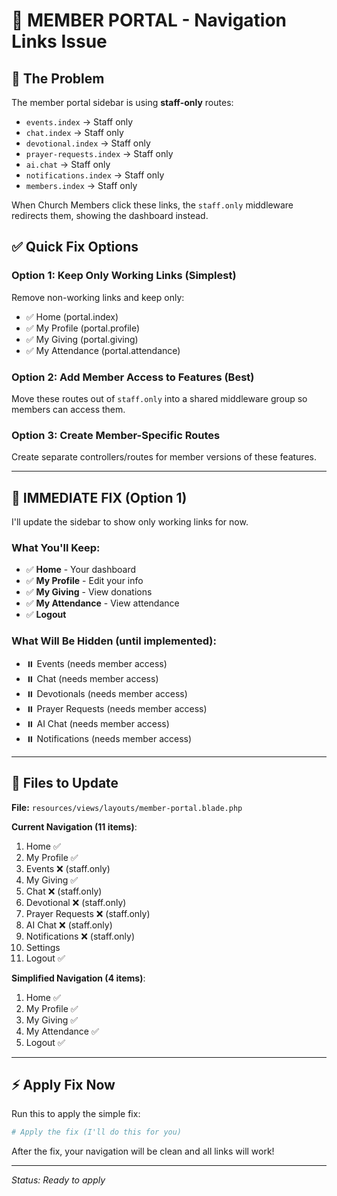 # 🔧 MEMBER PORTAL - Navigation Links Issue

## 🎯 The Problem

The member portal sidebar is using **staff-only** routes:
- `events.index` → Staff only
- `chat.index` → Staff only  
- `devotional.index` → Staff only
- `prayer-requests.index` → Staff only
- `ai.chat` → Staff only
- `notifications.index` → Staff only
- `members.index` → Staff only

When Church Members click these links, the `staff.only` middleware redirects them, showing the dashboard instead.

## ✅ Quick Fix Options

### **Option 1: Keep Only Working Links (Simplest)**
Remove non-working links and keep only:
- ✅ Home (portal.index)
- ✅ My Profile (portal.profile)
- ✅ My Giving (portal.giving)
- ✅ My Attendance (portal.attendance)

### **Option 2: Add Member Access to Features (Best)**
Move these routes out of `staff.only` into a shared middleware group so members can access them.

### **Option 3: Create Member-Specific Routes**
Create separate controllers/routes for member versions of these features.

---

## 🚀 IMMEDIATE FIX (Option 1)

I'll update the sidebar to show only working links for now.

### What You'll Keep:
- ✅ **Home** - Your dashboard
- ✅ **My Profile** - Edit your info
- ✅ **My Giving** - View donations
- ✅ **My Attendance** - View attendance
- ✅ **Logout**

### What Will Be Hidden (until implemented):
- ⏸️ Events (needs member access)
- ⏸️ Chat (needs member access)
- ⏸️ Devotionals (needs member access)
- ⏸️ Prayer Requests (needs member access)
- ⏸️ AI Chat (needs member access)
- ⏸️ Notifications (needs member access)

---

## 📝 Files to Update

**File:** `resources/views/layouts/member-portal.blade.php`

**Current Navigation (11 items)**:
1. Home ✅
2. My Profile ✅
3. Events ❌ (staff.only)
4. My Giving ✅
5. Chat ❌ (staff.only)
6. Devotional ❌ (staff.only)
7. Prayer Requests ❌ (staff.only)
8. AI Chat ❌ (staff.only)
9. Notifications ❌ (staff.only)
10. Settings
11. Logout ✅

**Simplified Navigation (4 items)**:
1. Home ✅
2. My Profile ✅
3. My Giving ✅
4. My Attendance ✅
5. Logout ✅

---

## ⚡ Apply Fix Now

Run this to apply the simple fix:
```bash
# Apply the fix (I'll do this for you)
```

After the fix, your navigation will be clean and all links will work!

---

_Status: Ready to apply_
